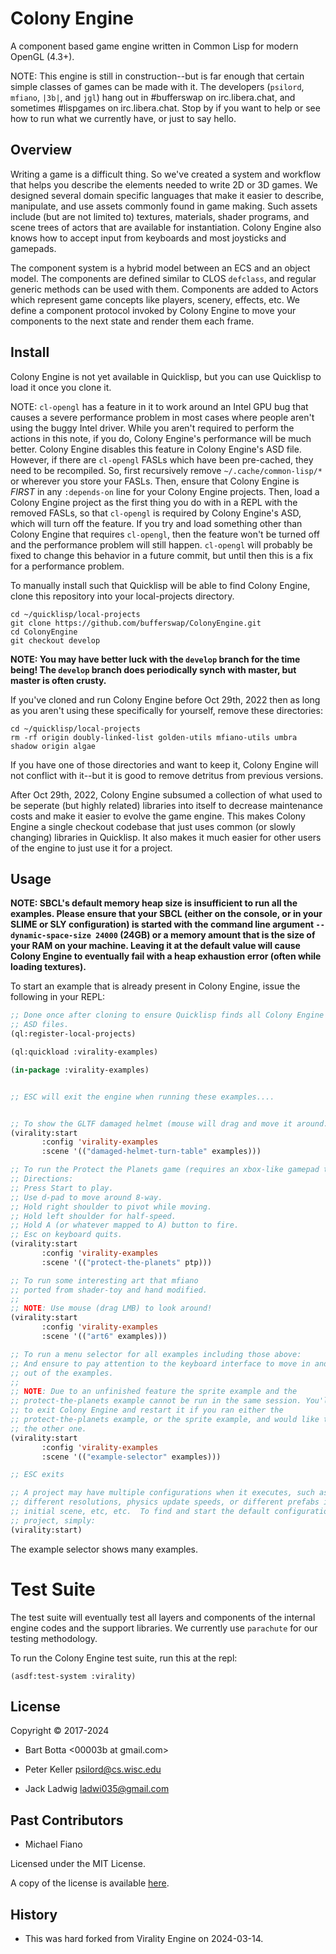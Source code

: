 # Colony Engine

A component based game engine written in Common Lisp for modern OpenGL (4.3+).

NOTE: This engine is still in construction--but is far enough that certain
simple classes of games can be made with it.  The developers (`psilord`,
`mfiano`, `|3b|`, and `jgl`) hang out in #bufferswap on irc.libera.chat, and
sometimes #lispgames on irc.libera.chat. Stop by if you want to help or see how
to run what we currently have, or just to say hello.

## Overview

Writing a game is a difficult thing. So we've created a system and workflow
that helps you describe the elements needed to write 2D or 3D games. We
designed several domain specific languages that make it easier to describe,
manipulate, and use assets commonly found in game making. Such assets include
(but are not limited to) textures, materials, shader programs, and scene trees
of actors that are available for instantiation. Colony Engine also knows how
to accept input from keyboards and most joysticks and gamepads.

The component system is a hybrid model between an ECS and an object model. The
components are defined similar to CLOS `defclass`, and regular generic methods
can be used with them. Components are added to Actors which represent game
concepts like players, scenery, effects, etc. We define a component protocol
invoked by Colony Engine to move your components to the next state and render
them each frame.

## Install

Colony Engine is not yet available in Quicklisp, but you can use Quicklisp to
load it once you clone it.

NOTE: `cl-opengl` has a feature in it to work around an Intel GPU bug that
causes a severe performance problem in most cases where people aren't using the
buggy Intel driver. While you aren't required to perform the actions in this
note, if you do, Colony Engine's performance will be much better. Colony
Engine disables this feature in Colony Engine's ASD file.  However, if there
are `cl-opengl` FASLs which have been pre-cached, they need to be
recompiled. So, first recursively remove `~/.cache/common-lisp/*` or wherever
you store your FASLs.  Then, ensure that Colony Engine is _FIRST_ in any
`:depends-on` line for your Colony Engine projects. Then, load a Colony Engine project as
the first thing you do with in a REPL with the removed FASLs, so that
`cl-opengl` is required by Colony Engine's ASD, which will turn off the feature. If
you try and load something other than Colony Engine that requires `cl-opengl`, then
the feature won't be turned off and the performance problem will still
happen. `cl-opengl` will probably be fixed to change this behavior in a future
commit, but until then this is a fix for a performance problem.

To manually install such that Quicklisp will be able to find
Colony Engine, clone this repository into your local-projects directory.

```
cd ~/quicklisp/local-projects
git clone https://github.com/bufferswap/ColonyEngine.git
cd ColonyEngine
git checkout develop
```

**NOTE: You may have better luck with the `develop` branch for the time being!
The `develop` branch does periodically synch with master, but master is often
crusty.**

If you've cloned and run Colony Engine before Oct 29th, 2022 then as long as
you aren't using these specifically for yourself, remove these directories:

```
cd ~/quicklisp/local-projects
rm -rf origin doubly-linked-list golden-utils mfiano-utils umbra shadow origin algae
```

If you have one of those directories and want to keep it, Colony Engine will
not conflict with it--but it is good to remove detritus from previous versions.

After Oct 29th, 2022, Colony Engine subsumed a collection of what used to be
seperate (but highly related) libraries into itself to decrease maintenance
costs and make it easier to evolve the game engine. This makes Colony Engine
a single checkout codebase that just uses common (or slowly changing) libraries
in Quicklisp. It also makes it much easier for other users of the engine to
just use it for a project.

## Usage

**NOTE: SBCL's default memory heap size is insufficient to run all the
examples. Please ensure that your SBCL (either on the console, or in your SLIME
or SLY configuration) is started with the command line argument
`--dynamic-space-size 24000` (24GB) or a memory amount that is the size of your
RAM on your machine. Leaving it at the default value will cause Colony Engine
to eventually fail with a heap exhaustion error (often while loading
textures).**

To start an example that is already present in Colony Engine, issue the
following in your REPL:

```lisp
;; Done once after cloning to ensure Quicklisp finds all Colony Engine
;; ASD files.
(ql:register-local-projects)

(ql:quickload :virality-examples)

(in-package :virality-examples)


;; ESC will exit the engine when running these examples....


;; To show the GLTF damaged helmet (mouse will drag and move it around.)
(virality:start
       :config 'virality-examples
       :scene '(("damaged-helmet-turn-table" examples)))

;; To run the Protect the Planets game (requires an xbox-like gamepad to play)
;; Directions:
;; Press Start to play.
;; Use d-pad to move around 8-way.
;; Hold right shoulder to pivot while moving.
;; Hold left shoulder for half-speed.
;; Hold A (or whatever mapped to A) button to fire.
;; Esc on keyboard quits.
(virality:start
       :config 'virality-examples
       :scene '(("protect-the-planets" ptp)))

;; To run some interesting art that mfiano
;; ported from shader-toy and hand modified.
;;
;; NOTE: Use mouse (drag LMB) to look around!
(virality:start
       :config 'virality-examples
       :scene '(("art6" examples)))

;; To run a menu selector for all examples including those above:
;; And ensure to pay attention to the keyboard interface to move in and
;; out of the examples.
;;
;; NOTE: Due to an unfinished feature the sprite example and the
;; protect-the-planets example cannot be run in the same session. You'll have
;; to exit Colony Engine and restart it if you ran either the
;; protect-the-planets example, or the sprite example, and would like to run
;; the other one.
(virality:start
       :config 'virality-examples
       :scene '(("example-selector" examples)))

;; ESC exits

;; A project may have multiple configurations when it executes, such as
;; different resolutions, physics update speeds, or different prefabs in the
;; initial scene, etc, etc.  To find and start the default configuration for a
;; project, simply:
(virality:start)

```

The example selector shows many examples.

# Test Suite

The test suite will eventually test all layers and components of the internal
engine codes and the support libraries. We currently use `parachute` for our
testing methodology.

To run the Colony Engine test suite, run this at the repl:
```
(asdf:test-system :virality)
```


## License

Copyright © 2017-2024

* Bart Botta <00003b at gmail.com>

* Peter Keller <psilord@cs.wisc.edu>

* Jack Ladwig <ladwi035@gmail.com>

## Past Contributors

* Michael Fiano

Licensed under the MIT License.

A copy of the license is available [here](LICENSE).

## History

* This was hard forked from Virality Engine on 2024-03-14.
